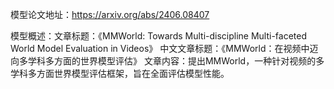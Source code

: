 模型论文地址：https://arxiv.org/abs/2406.08407

模型概述：文章标题：《MMWorld: Towards Multi-discipline Multi-faceted World Model Evaluation in Videos》
中文文章标题：《MMWorld：在视频中迈向多学科多方面的世界模型评估》
文章内容：提出MMWorld，一种针对视频的多学科多方面世界模型评估框架，旨在全面评估模型性能。
